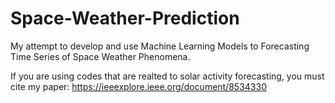 # Space-Weather-Prediction
My attempt to develop and use Machine Learning Models to Forecasting Time Series of Space Weather Phenomena.


If you are using codes that are realted to solar activity forecasting, you must cite my paper: 
https://ieeexplore.ieee.org/document/8534330
